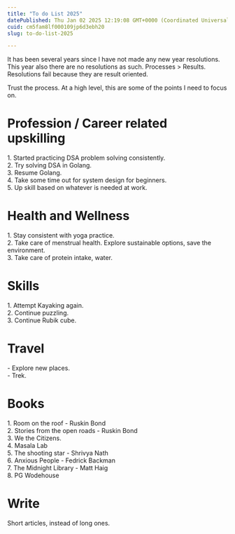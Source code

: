 ```yaml
---
title: "To do List 2025"
datePublished: Thu Jan 02 2025 12:19:08 GMT+0000 (Coordinated Universal Time)
cuid: cm5fam8lf000109jp6d3ebh20
slug: to-do-list-2025

---
```


It has been several years since I have not made any new year resolutions. This year also there are no resolutions as such. Processes &gt; Results. Resolutions fail because they are result oriented.

Trust the process. At a high level, this are some of the points I need to focus on.

# Profession / Career related upskilling

1\. Started practicing DSA problem solving consistently.  
2\. Try solving DSA in Golang.  
3\. Resume Golang.  
4\. Take some time out for system design for beginners.  
5\. Up skill based on whatever is needed at work.

# Health and Wellness

1\. Stay consistent with yoga practice.  
2\. Take care of menstrual health. Explore sustainable options, save the environment.  
3\. Take care of protein intake, water.

# Skills

1\. Attempt Kayaking again.  
2\. Continue puzzling.  
3\. Continue Rubik cube.

# Travel

\- Explore new places.  
\- Trek.

# Books

1\. Room on the roof - Ruskin Bond  
2\. Stories from the open roads - Ruskin Bond  
3\. We the Citizens.  
4\. Masala Lab  
5\. The shooting star - Shrivya Nath  
6\. Anxious People - Fedrick Backman  
7\. The Midnight Library - Matt Haig  
8\. PG Wodehouse

# Write

Short articles, instead of long ones.